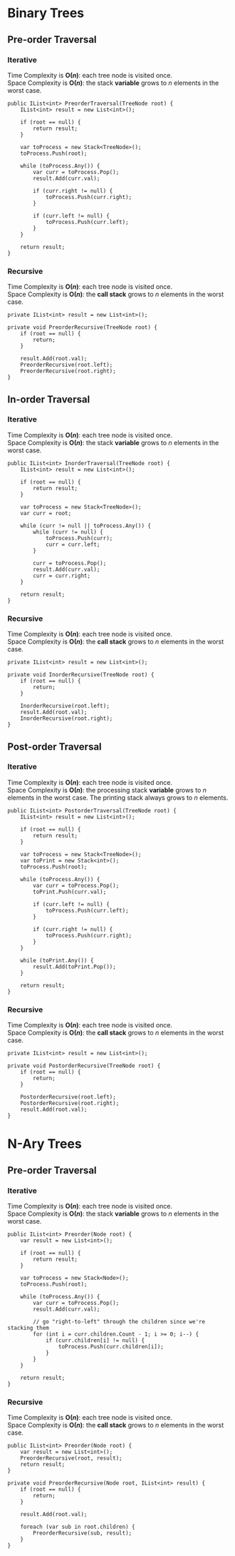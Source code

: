 # Binary Trees
## Pre-order Traversal
### Iterative
Time Complexity is **O(*n*)**: each tree node is visited once.  
Space Complexity is **O(*n*)**: the stack **variable** grows to *n* elements in the worst case.  
```
public IList<int> PreorderTraversal(TreeNode root) {
    IList<int> result = new List<int>();
    
    if (root == null) {
        return result;
    }
    
    var toProcess = new Stack<TreeNode>();
    toProcess.Push(root);
    
    while (toProcess.Any()) {
        var curr = toProcess.Pop();
        result.Add(curr.val);
        
        if (curr.right != null) {
            toProcess.Push(curr.right);
        }

        if (curr.left != null) {
            toProcess.Push(curr.left);
        }
    }
    
    return result;
}
```

### Recursive
Time Complexity is **O(*n*)**: each tree node is visited once.  
Space Complexity is **O(*n*)**: the **call stack** grows to *n* elements in the worst case.  
```
private IList<int> result = new List<int>();

private void PreorderRecursive(TreeNode root) {
    if (root == null) {
        return;
    }
    
    result.Add(root.val);
    PreorderRecursive(root.left);
    PreorderRecursive(root.right);
}
```


## In-order Traversal
### Iterative
Time Complexity is **O(*n*)**: each tree node is visited once.  
Space Complexity is **O(*n*)**: the stack **variable** grows to *n* elements in the worst case.  
```
public IList<int> InorderTraversal(TreeNode root) {
    IList<int> result = new List<int>();   

    if (root == null) {
        return result;
    }
    
    var toProcess = new Stack<TreeNode>(); 
    var curr = root;
    
    while (curr != null || toProcess.Any()) {
        while (curr != null) {
            toProcess.Push(curr);
            curr = curr.left;
        }
        
        curr = toProcess.Pop();
        result.Add(curr.val);
        curr = curr.right;
    }
    
    return result;
}
```

### Recursive
Time Complexity is **O(*n*)**: each tree node is visited once.  
Space Complexity is **O(*n*)**: the **call stack** grows to *n* elements in the worst case.  
```
private IList<int> result = new List<int>();

private void InorderRecursive(TreeNode root) {
    if (root == null) {
        return;
    }
    
    InorderRecursive(root.left);
    result.Add(root.val);
    InorderRecursive(root.right);
}
```

## Post-order Traversal
### Iterative
Time Complexity is **O(*n*)**: each tree node is visited once.  
Space Complexity is **O(*n*)**: the processing stack **variable** grows to *n* elements in the worst case. The printing stack always grows to *n* elements. 
```
public IList<int> PostorderTraversal(TreeNode root) {
    IList<int> result = new List<int>();

    if (root == null) {
        return result;
    }

    var toProcess = new Stack<TreeNode>();
    var toPrint = new Stack<int>();
    toProcess.Push(root);
    
    while (toProcess.Any()) {
        var curr = toProcess.Pop();
        toPrint.Push(curr.val);

        if (curr.left != null) {
            toProcess.Push(curr.left);
        }
        
        if (curr.right != null) {
            toProcess.Push(curr.right);
        }
    }
    
    while (toPrint.Any()) {
        result.Add(toPrint.Pop());
    }
    
    return result;
}
```

### Recursive
Time Complexity is **O(*n*)**: each tree node is visited once.  
Space Complexity is **O(*n*)**: the **call stack** grows to *n* elements in the worst case.  
```
private IList<int> result = new List<int>();

private void PostorderRecursive(TreeNode root) {
    if (root == null) {
        return;
    }

    PostorderRecursive(root.left);
    PostorderRecursive(root.right);
    result.Add(root.val);
}
```

# N-Ary Trees
## Pre-order Traversal
### Iterative
Time Complexity is **O(*n*)**: each tree node is visited once.  
Space Complexity is **O(*n*)**: the stack **variable** grows to *n* elements in the worst case.  
```
public IList<int> Preorder(Node root) {
    var result = new List<int>();
    
    if (root == null) {
        return result;
    }

    var toProcess = new Stack<Node>();
    toProcess.Push(root);
    
    while (toProcess.Any()) {
        var curr = toProcess.Pop();
        result.Add(curr.val);
        
        // go "right-to-left" through the children since we're stacking them
        for (int i = curr.children.Count - 1; i >= 0; i--) {
            if (curr.children[i] != null) {
                toProcess.Push(curr.children[i]);
            }
        }
    }
    
    return result;
}
```

### Recursive
Time Complexity is **O(*n*)**: each tree node is visited once.  
Space Complexity is **O(*n*)**: the **call stack** grows to *n* elements in the worst case.  
```
public IList<int> Preorder(Node root) {
    var result = new List<int>();
    PreorderRecursive(root, result);
    return result;
}

private void PreorderRecursive(Node root, IList<int> result) {
    if (root == null) {
        return;
    }          
    
    result.Add(root.val);
    
    foreach (var sub in root.children) {
        PreorderRecursive(sub, result);
    }
}
```